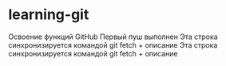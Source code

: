 # learning-git
Освоение функций GitHub
Первый пуш выполнен
Эта строка синхронизируется командой git fetch + описание
Эта строка синхронизируется командой git fetch + описание
